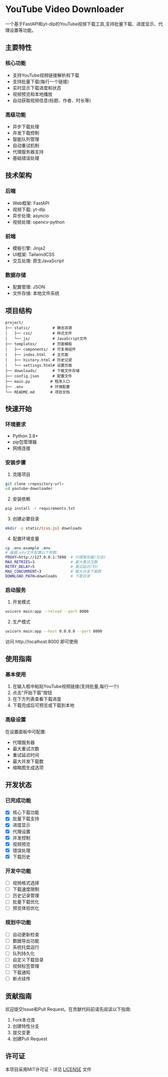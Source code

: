 # YouTube Video Downloader

一个基于FastAPI和yt-dlp的YouTube视频下载工具,支持批量下载、进度显示、代理设置等功能。

## 主要特性

### 核心功能
- 支持YouTube视频链接解析和下载
- 支持批量下载(每行一个链接)
- 实时显示下载进度和状态
- 视频预览和本地播放
- 自动获取视频信息(标题、作者、时长等)

### 高级功能
- 异步下载处理
- 并发下载控制
- 智能队列管理
- 自动重试机制
- 代理服务器支持
- 基础错误处理

## 技术架构

### 后端
- Web框架: FastAPI
- 视频下载: yt-dlp
- 异步处理: asyncio
- 视频处理: opencv-python

### 前端
- 模板引擎: Jinja2
- UI框架: TailwindCSS
- 交互处理: 原生JavaScript

### 数据存储
- 配置管理: JSON
- 文件存储: 本地文件系统

## 项目结构
```
project/
├── static/          # 静态资源
│   ├── css/         # 样式文件
│   └── js/          # JavaScript文件
├── templates/       # 页面模板
│   ├── components/  # 可复用组件
│   ├── index.html   # 主页面
│   ├── history.html # 历史记录
│   └── settings.html# 设置页面
├── downloads/       # 下载文件存储
├── config.json      # 配置文件
├── main.py         # 程序入口
├── .env            # 环境配置
└── README.md       # 项目文档
```

## 快速开始

### 环境要求
- Python 3.8+
- pip包管理器
- 网络连接

### 安装步骤

1. 克隆项目
```bash
git clone <repository-url>
cd youtube-downloader
```

2. 安装依赖
```bash
pip install -r requirements.txt
```

3. 创建必要目录
```bash
mkdir -p static/{css,js} downloads
```

4. 配置环境变量
```bash
cp .env.example .env
# 编辑.env文件配置以下参数:
PROXY=http://127.0.0.1:7890  # 代理服务器(可选)
MAX_RETRIES=3                # 最大重试次数
RETRY_DELAY=5                # 重试延迟(秒)
MAX_CONCURRENT=3             # 最大并发下载数
DOWNLOAD_PATH=downloads      # 下载目录
```

### 启动服务

1. 开发模式
```bash
uvicorn main:app --reload --port 8000
```

2. 生产模式
```bash
uvicorn main:app --host 0.0.0.0 --port 8000
```

访问 http://localhost:8000 即可使用

## 使用指南

### 基本使用
1. 在输入框中粘贴YouTube视频链接(支持批量,每行一个)
2. 点击"开始下载"按钮
3. 在下方列表查看下载进度
4. 下载完成后可预览或下载到本地

### 高级设置
在设置面板中可配置:
- 代理服务器
- 最大重试次数
- 重试延迟时间
- 最大并发下载数
- 缩略图生成选项

## 开发状态

### 已完成功能
- [x] 核心下载功能
- [x] 批量下载支持
- [x] 进度显示
- [x] 代理设置
- [x] 并发控制
- [x] 视频预览
- [x] 错误处理
- [x] 下载历史

### 开发中功能
- [ ] 视频格式选择
- [ ] 下载速度限制
- [ ] 历史记录管理
- [ ] 批量下载优化
- [ ] 预览体验优化

### 规划中功能
- [ ] 自动更新检查
- [ ] 数据导出功能
- [ ] 系统托盘运行
- [ ] 队列持久化
- [ ] 自定义下载目录
- [ ] 视频标签管理
- [ ] 下载通知
- [ ] 断点续传

## 贡献指南

欢迎提交Issue和Pull Request。在贡献代码前请先阅读以下指南:

1. Fork本仓库
2. 创建特性分支
3. 提交变更
4. 创建Pull Request

## 许可证

本项目采用MIT许可证 - 详见 [LICENSE](LICENSE) 文件